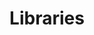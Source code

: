 ---
category: [libraries] #Category ID.
hue: var(--c-themeHueOrange) #Category hue. See note [1].
title: Libraries #Category title.
description: "Empty category example."
---